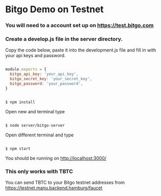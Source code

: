 # Bitgo Demo on Testnet

### You will need to a account set up on <https://test.bitgo.com>

### Create a develop.js file in the server directory.

Copy the code below, paste it into the development.js file and fill in with your api keys and password.

```javascript

module.exports = {
  bitgo_api_key: 'your_api_key',
  bitgo_secret_key: 'your_secret_key',
  bitgo_password: 'your_password',
}

```

```code

$ npm install

```

Open new and terminal type
```code

$ node server/bitgo-server

```

Open different terminal and type
```code

$ npm start

```

You should be running on <http://localhost:3000/>

### This only works with TBTC

You can send TBTC to your Bitgo testnet addresses from <https://testnet.manu.backend.hamburg/faucet>